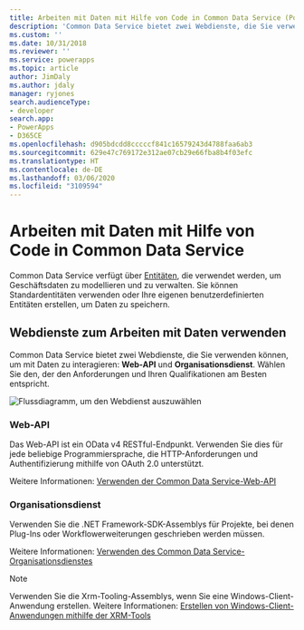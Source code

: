 ```yaml
---
title: Arbeiten mit Daten mit Hilfe von Code in Common Data Service (PowerApps) | Microsoft-Dokumentation
description: 'Common Data Service bietet zwei Webdienste, die Sie verwenden können, um mit Daten zu interagieren: Web-API und Organisationsdienst.'
ms.custom: ''
ms.date: 10/31/2018
ms.reviewer: ''
ms.service: powerapps
ms.topic: article
author: JimDaly
ms.author: jdaly
manager: ryjones
search.audienceType:
- developer
search.app:
- PowerApps
- D365CE
ms.openlocfilehash: d905bdcdd8cccccf841c16579243d4788faa6ab3
ms.sourcegitcommit: 629e47c769172e312ae07cb29e66fba8b4f03efc
ms.translationtype: HT
ms.contentlocale: de-DE
ms.lasthandoff: 03/06/2020
ms.locfileid: "3109594"
---
```

# <a name="work-with-data-using-code-in-common-data-service"></a>Arbeiten mit Daten mit Hilfe von Code in Common Data Service

Common Data Service verfügt über [Entitäten](entities.md), die verwendet werden, um Geschäftsdaten zu modellieren und zu verwalten. Sie können Standardentitäten verwenden oder Ihre eigenen benutzerdefinierten Entitäten erstellen, um Daten zu speichern. 

## <a name="use-web-services-to-work-with-data"></a>Webdienste zum Arbeiten mit Daten verwenden

Common Data Service bietet zwei Webdienste, die Sie verwenden können, um mit Daten zu interagieren: **Web-API** und **Organisationsdienst**. Wählen Sie den, der den Anforderungen und Ihren Qualifikationen am Besten entspricht. 

![Flussdiagramm, um den Webdienst auszuwählen](media/whentousewebapi.png)

### <a name="web-api"></a>Web-API

Das Web-API ist ein OData v4 RESTful-Endpunkt. Verwenden Sie dies für jede beliebige Programmiersprache, die HTTP-Anforderungen und Authentifizierung mithilfe von OAuth 2.0 unterstützt.

Weitere Informationen: [Verwenden der Common Data Service-Web-API](webapi/overview.md) 

### <a name="organization-service"></a>Organisationsdienst

Verwenden Sie die .NET Framework-SDK-Assemblys für Projekte, bei denen Plug-Ins oder Workflowerweiterungen geschrieben werden müssen. 

Weitere Informationen: [Verwenden des Common Data Service-Organisationsdienstes](org-service/overview.md)

> [!NOTE]
> Verwenden Sie die Xrm-Tooling-Assemblys, wenn Sie eine Windows-Client-Anwendung erstellen. Weitere Informationen: [Erstellen von Windows-Client-Anwendungen mithilfe der XRM-Tools](xrm-tooling/build-windows-client-applications-xrm-tools.md)
